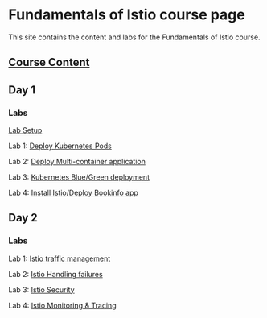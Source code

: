 # Fundamentals of Istio course page 

This site contains the content and labs for the Fundamentals of Istio course. 

## [Course Content](http://bit.ly/fun-istio-slides)

## Day 1 

### Labs

[Lab Setup](labs/001-setup-gcp/)

Lab 1: [Deploy Kubernetes Pods](labs/04-pods)

Lab 2: [Deploy Multi-container application](labs/05-multi)

Lab 3: [Kubernetes Blue/Green deployment](labs/06-blue-green)

Lab 4: [Install Istio/Deploy Bookinfo app](labs/07-istio1)

## Day 2

### Labs 

Lab 1: [Istio traffic management](https://jruels.github.io/fun-istio/labs/07-istio1/#dynamically-change-request-routing)

Lab 2: [Istio Handling failures](https://jruels.github.io/fun-istio/labs/07-istio1/#fault-injection)

Lab 3: [Istio Security](https://jruels.github.io/fun-istio/labs/07-istio1/#security)

Lab 4: [Istio Monitoring & Tracing](https://jruels.github.io/fun-istio/labs/07-istio1/#monitoring)

